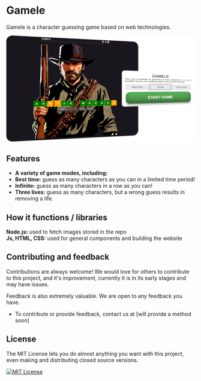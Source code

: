 # Gamele
 Gamele is a character guessing game based on web technologies.

<p align="center">
  <img src="img/gamele_preview.png" alt="Gamele Preview">
</p>

## Features

- **A variety of game modes, including:**
- **Best time:** guess as many characters as you can in a limited time period!
- **Infinite:** guess as many characters in a row as you can!
- **Three lives:** guess as many characters, but a wrong guess results in removing a life.

## How it functions / libraries

**Node.js:** used to fetch images stored in the repo   
**Js, HTML, CSS:** used for general components and building the website

## Contributing and feedback

Contributions are always welcome! We would love for others to contribute to this project, and it's improvement, currently it is in its early stages and may have issues.

Feedback is also extremely valuable. We are open to any feedback you have.

- To contribute or provide feedback, contact us at [will provide a method soon]

## License

The MIT License lets you do almost anything you want with this project, even making and distributing closed source versions.

[![MIT License](https://img.shields.io/badge/License-MIT-green.svg)](https://choosealicense.com/licenses/mit/)
